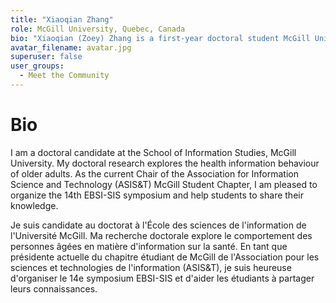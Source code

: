 ```yaml
---
title: "Xiaoqian Zhang"
role: McGill University, Quebec, Canada
bio: "Xiaoqian (Zoey) Zhang is a first-year doctoral student McGill University’s School of Information Studies. Her research interest includes information behaviour, health information-seeking, and healthcare information."
avatar_filename: avatar.jpg
superuser: false
user_groups:
  - Meet the Community
---
```


# Bio
I am a doctoral candidate at the School of Information Studies, McGill University. My doctoral research explores the health information behaviour of older adults. As the current Chair of the Association for Information Science and Technology (ASIS&T) McGill Student Chapter, I am pleased to organize the 14th EBSI-SIS symposium and help students to share their knowledge. 

Je suis candidate au doctorat à l'École des sciences de l'information de l'Université McGill. Ma recherche doctorale explore le comportement des personnes âgées en matière d'information sur la santé. En tant que présidente actuelle du chapitre étudiant de McGill de l'Association pour les sciences et technologies de l'information (ASIS&T), je suis heureuse d'organiser le 14e symposium EBSI-SIS et d'aider les étudiants à partager leurs connaissances.
